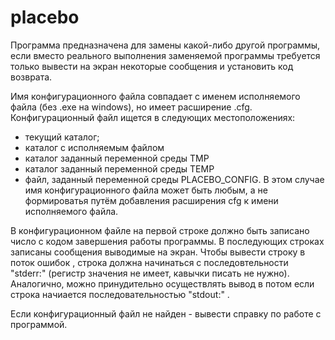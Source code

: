 # placebo
Программа предназначена для замены какой-либо другой программы, если вместо реального выполнения заменяемой программы требуется только вывести на экран некоторые сообщения и установить код возврата.

Имя конфигурационного файла совпадает с именем исполняемого файла (без .exe на windows), но имеет расширение .cfg. Конфигурационный файл ищется в следующих местоположениях: 
 * текущий каталог;
 * каталог с исполняемым файлом
 * каталог заданный переменной среды TMP
 * каталог заданный переменной среды TEMP
 * файл, заданный переменной среды PLACEBO_CONFIG. В этом случае имя конфигурационного файла может быть любым, а не формироватья путём добавления расширения cfg к имени исполняемого файла.

В конфигурационном файле на первой строке должно быть записано число с кодом завершения работы программы. В последующих строках записаны сообщения выводимые на экран. Чтобы вывести строку в поток ошибок <STDERR>, строка должна начинаться с последовтельности "stderr:" (регистр значения не имеет, кавычки писать не нужно). Аналогично, можно принудительно осуществлять вывод в потом <STDOUT> если строка начиается последовательностью "stdout:" .

Если конфигурационный файл не найден - вывести справку по работе с программой.
